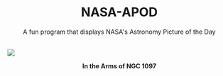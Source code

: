 <div align="center">
  <h1>
    NASA-APOD
  </h1>
</div>
  
<div align="center">
  A fun program that displays NASA's Astronomy Picture of the Day
</div>

<br>

![](https://apod.nasa.gov/apod/image/2211/NGC-1097-LRGB_Ha-rev-12-2022.jpg)

<p align = "center">
  <b>In the Arms of NGC 1097</b>
</p>
